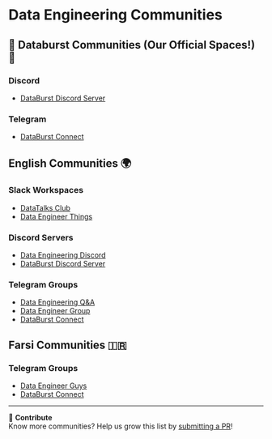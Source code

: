 # Data Engineering Communities <a name="communities"></a>


## 🚀 **Databurst Communities** (Our Official Spaces!) 🚀
### Discord
- [DataBurst Discord Server](https://discord.gg/Jj7NNsaD)

### Telegram
- [DataBurst Connect](https://t.me/DataBurstConnect)

## English Communities 🌍
### Slack Workspaces
- [DataTalks Club](https://join.slack.com/t/datatalks-club/shared_invite/zt-2yroi5bcm-tpxfIsonZF8v882o2eWU1A)
- [Data Engineer Things](https://join.slack.com/t/dataengineerthings/shared_invite/zt-2yroj05o6-hvG2g4hAyrrGJhZsivDVoQ)

### Discord Servers
- [Data Engineering Discord](https://discord.gg/nqs7xGKu)
- [DataBurst Discord Server](https://discord.gg/Jj7NNsaD)

### Telegram Groups
- [Data Engineering Q&A](https://t.me/DataEngineeringQA)
- [Data Engineer Group](https://t.me/dataengineergroup)
- [DataBurst Connect](https://t.me/DataBurstConnect)

## Farsi Communities 🇮🇷
### Telegram Groups
- [Data Engineer Guys](https://t.me/DataEngineerGuys)
- [DataBurst Connect](https://t.me/DataBurstConnect)

---

🔗 **Contribute**  
Know more communities? Help us grow this list by [submitting a PR](https://github.com/data-burst/awesome-data-engineering)!